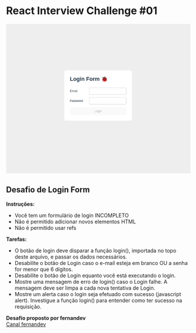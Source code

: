 

# React Interview Challenge #01
![print](public/login-form.png)

## Desafio de Login Form #

**Instruções:**
* Você tem um formulário de login INCOMPLETO
* Não é permitido adicionar novos elementos HTML
* Não é permitido usar refs 

**Tarefas:**
* O botão de login deve disparar a função login(), importada no topo deste arquivo, e passar os dados necessários.
* Desabilite o botão de Login caso o e-mail esteja em branco OU a senha for menor que 6 dígitos.
* Desabilite o botão de Login equanto você está executando o login.
* Mostre uma mensagem de erro de login() caso o Login falhe. A mensagem deve ser limpa a cada nova tentativa de Login.
* Mostre um alerta caso o login seja efetuado com sucesso (javascript alert). Investigue a função login() para entender como ter sucesso na requisição.

**Desafio proposto por fernandev** <br/>
[Canal fernandev](https://www.youtube.com/@fernandev1) 
